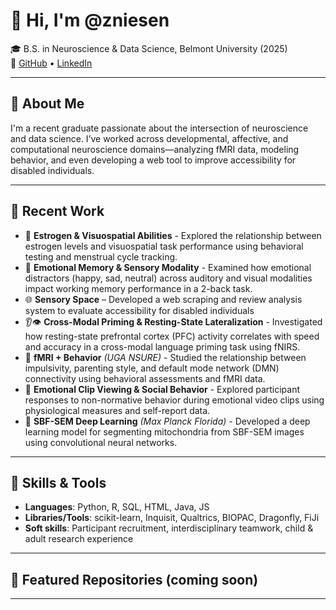 # 👋 Hi, I'm @zniesen

🎓 B.S. in Neuroscience & Data Science, Belmont University (2025)  
🔗 [GitHub](https://github.com/zniesen) • [LinkedIn](www.linkedin.com/in/zniesen)

---

## 🧠 About Me

I'm a recent graduate passionate about the intersection of neuroscience and data science. I’ve worked across developmental, affective, and computational neuroscience domains—analyzing fMRI data, modeling behavior, and even developing a web tool to improve accessibility for disabled individuals.

---

## 🧪 Recent Work

- 🧬 **Estrogen & Visuospatial Abilities** - Explored the relationship between estrogen levels and visuospatial task performance using behavioral testing and menstrual cycle tracking.
- 🔄 **Emotional Memory & Sensory Modality** - Examined how emotional distractors (happy, sad, neutral) across auditory and visual modalities impact working memory performance in a 2-back task.
- 🌐 **Sensory Space** – Developed a web scraping and review analysis system to evaluate accessibility for disabled individuals
- 👂👁️ **Cross-Modal Priming & Resting-State Lateralization** - Investigated how resting-state prefrontal cortex (PFC) activity correlates with speed and accuracy in a cross-modal language priming task using fNIRS.
- 🧠 **fMRI + Behavior** *(UGA NSURE)* - Studied the relationship between impulsivity, parenting style, and default mode network (DMN) connectivity using behavioral assessments and fMRI data.
- 🎥 **Emotional Clip Viewing & Social Behavior** - Explored participant responses to non-normative behavior during emotional video clips using physiological measures and self-report data.
- 🔬 **SBF-SEM Deep Learning** *(Max Planck Florida)* - Developed a deep learning model for segmenting mitochondria from SBF-SEM images using convolutional neural networks.

---

## 🧰 Skills & Tools

- **Languages**: Python, R, SQL, HTML, Java, JS
- **Libraries/Tools**: scikit-learn, Inquisit, Qualtrics, BIOPAC, Dragonfly, FiJi  
- **Soft skills**: Participant recruitment, interdisciplinary teamwork, child & adult research experience

---

## 📌 Featured Repositories (coming soon)

---

